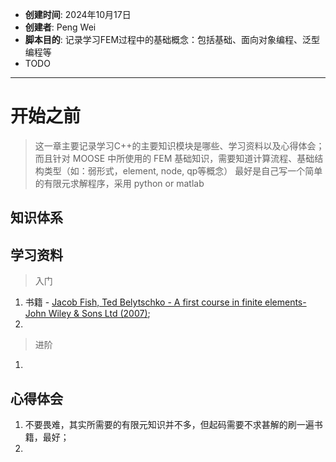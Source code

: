 - **创建时间**: 2024年10月17日
- **创建者**: Peng Wei
- **脚本目的**: 记录学习FEM过程中的基础概念：包括基础、面向对象编程、泛型编程等
- TODO
---

# 开始之前
> 这一章主要记录学习C++的主要知识模块是哪些、学习资料以及心得体会；
> 而且针对 MOOSE 中所使用的 FEM 基础知识，需要知道计算流程、基础结构类型（如：弱形式，element, node, qp等概念）
> 最好是自己写一个简单的有限元求解程序，采用 python or matlab

## 知识体系


## 学习资料
> 入门
1. 书籍 - [Jacob Fish, Ted Belytschko - A first course in finite elements-John Wiley & Sons Ltd (2007)](http://libgen.rs/);
2. 

> 进阶
1. 

## 心得体会
1. 不要畏难，其实所需要的有限元知识并不多，但起码需要不求甚解的刷一遍书籍，最好；
2. 
